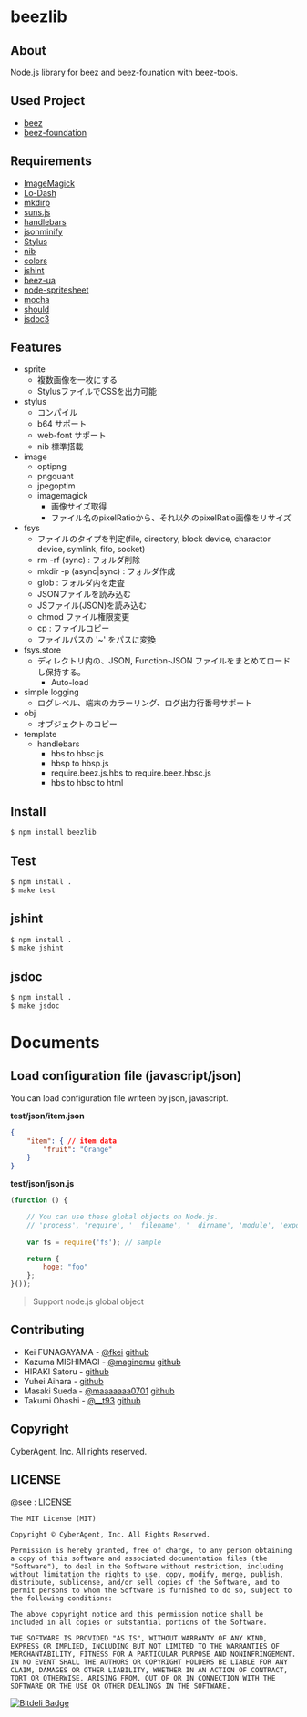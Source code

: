 beezlib
=========


## About

Node.js library for beez and beez-founation with beez-tools.


## Used Project

- [beez](https://github.com/CyberAgent/beez)
- [beez-foundation](https://github.com/CyberAgent/beez-foundation)

## Requirements

- [ImageMagick](http://www.imagemagick.org/script/index.php)
- [Lo-Dash](http://lodash.com/)
- [mkdirp](https://github.com/substack/node-mkdirp)
- [suns.js](https://github.com/CyberAgent/suns.js)
- [handlebars](http://handlebarsjs.com/)
- [jsonminify](https://github.com/fkei/JSON.minify)
- [Stylus](http://learnboost.github.com/stylus/)
- [nib](https://github.com/visionmedia/nib)
- [colors](https://npmjs.org/package/colors)
- [jshint](https://npmjs.org/package/jshint)
- [beez-ua](https://github.com/CyberAgent/beez-ua)
- [node-spritesheet](https://github.com/shibucafe/node-spritesheet)
- [mocha](https://npmjs.org/package/mocha)
- [should](https://npmjs.org/package/should)
- [jsdoc3](https://github.com/jsdoc3/jsdoc)


## Features

- sprite
    - 複数画像を一枚にする
    - StylusファイルでCSSを出力可能
- stylus
    - コンパイル
    - b64 サポート
    - web-font サポート
    - nib 標準搭載
- image
    - optipng
    - pngquant
    - jpegoptim
    - imagemagick
        - 画像サイズ取得
        - ファイル名のpixelRatioから、それ以外のpixelRatio画像をリサイズ
- fsys
    - ファイルのタイプを判定(file, directory, block device, charactor device, symlink, fifo, socket)
    - rm -rf (sync) : フォルダ削除
    - mkdir -p (async|sync) : フォルダ作成
    - glob : フォルダ内を走査
    - JSONファイルを読み込む
    - JSファイル(JSON)を読み込む
    - chmod ファイル権限変更
    - cp : ファイルコピー
    - ファイルパスの '~' をパスに変換
- fsys.store
    - ディレクトリ内の、JSON, Function-JSON ファイルをまとめてロードし保持する。
        - Auto-load
- simple logging
    - ログレベル、端末のカラーリング、ログ出力行番号サポート
- obj
    - オブジェクトのコピー
- template
    - handlebars
        - hbs to hbsc.js
        - hbsp to hbsp.js
        - require.beez.js.hbs to require.beez.hbsc.js
        - hbs to hbsc to html

## Install

```sh
$ npm install beezlib
```

## Test

```sh
$ npm install .
$ make test
```

## jshint

```sh
$ npm install .
$ make jshint
```

## jsdoc

```sh
$ npm install .
$ make jsdoc
```

# Documents

## Load configuration file (javascript/json)

You can load configuration file writeen by json, javascript.

**test/json/item.json**

```json
{
    "item": { // item data
        "fruit": "Orange"
    }
}
```


**test/json/json.js**

```javascript
(function () {

    // You can use these global objects on Node.js.
    // 'process', 'require', '__filename', '__dirname', 'module', 'exports'
    
    var fs = require('fs'); // sample

    return {
        hoge: "foo"
    };
}());
```

> Support node.js global object


## Contributing


- Kei FUNAGAYAMA - [@fkei](https://twitter.com/fkei) [github](https://github.com/fkei)
- Kazuma MISHIMAGI - [@maginemu](https://twitter.com/maginemu) [github](https://github.com/maginemu)
- HIRAKI Satoru - [github](https://github.com/Layzie)
- Yuhei Aihara - [github](https://github.com/yuhei-a)
- Masaki Sueda - [@maaaaaaa0701](https://twitter.com/maaaaaaa0701) [github](https://github.com/masakisueda)
- Takumi Ohashi - [@__t93](https://twitter.com/__t93) [github](https://github.com/t93)

## Copyright

CyberAgent, Inc. All rights reserved.

## LICENSE

@see : [LICENSE](https://raw.github.com/CyberAgent/beezlib/master/LICENSE)

```
The MIT License (MIT)

Copyright © CyberAgent, Inc. All Rights Reserved.

Permission is hereby granted, free of charge, to any person obtaining a copy of this software and associated documentation files (the "Software"), to deal in the Software without restriction, including without limitation the rights to use, copy, modify, merge, publish, distribute, sublicense, and/or sell copies of the Software, and to permit persons to whom the Software is furnished to do so, subject to the following conditions:

The above copyright notice and this permission notice shall be included in all copies or substantial portions of the Software.

THE SOFTWARE IS PROVIDED "AS IS", WITHOUT WARRANTY OF ANY KIND, EXPRESS OR IMPLIED, INCLUDING BUT NOT LIMITED TO THE WARRANTIES OF MERCHANTABILITY, FITNESS FOR A PARTICULAR PURPOSE AND NONINFRINGEMENT. IN NO EVENT SHALL THE AUTHORS OR COPYRIGHT HOLDERS BE LIABLE FOR ANY CLAIM, DAMAGES OR OTHER LIABILITY, WHETHER IN AN ACTION OF CONTRACT, TORT OR OTHERWISE, ARISING FROM, OUT OF OR IN CONNECTION WITH THE SOFTWARE OR THE USE OR OTHER DEALINGS IN THE SOFTWARE.

```


[![Bitdeli Badge](https://d2weczhvl823v0.cloudfront.net/CyberAgent/beezlib/trend.png)](https://bitdeli.com/free "Bitdeli Badge")

